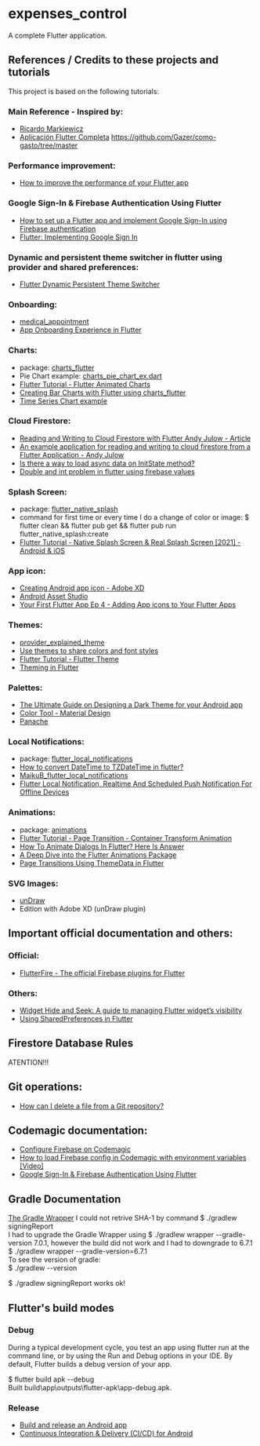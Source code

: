 # expenses_control

A complete Flutter application.

## References / Credits to these projects and tutorials

This project is based on the following tutorials:

### Main Reference - Inspired by:
- [Ricardo Markiewicz](https://www.youtube.com/channel/UCqMwm3oGe6BhJUOrBdfnAEA)
- [Aplicación Flutter Completa](https://www.youtube.com/playlist?list=PLntQ_VE6-lYCz2DXgVpd7yNm3opgM-mH-)
https://github.com/Gazer/como-gasto/tree/master


### Performance improvement:
- [How to improve the performance of your Flutter app](https://blog.codemagic.io/how-to-improve-the-performance-of-your-flutter-app./?s=03)


### Google Sign-In & Firebase Authentication Using Flutter
- [How to set up a Flutter app and implement Google Sign-In using Firebase authentication](https://blog.codemagic.io/firebase-authentication-google-sign-in-using-flutter/)
- [Flutter: Implementing Google Sign In](https://medium.com/flutter-community/flutter-implementing-google-sign-in-71888bca24ed)


### Dynamic and persistent theme switcher in flutter using provider and shared preferences:
- [Flutter Dynamic Persistent Theme Switcher](https://github.com/lohanidamodar/flutter_theme_provider)


### Onboarding:
- [medical_appointment](https://github.com/cybdom/medical_appointment)
- [App Onboarding Experience in Flutter](https://reime005.medium.com/app-onboarding-experience-in-flutter-90d772aaf284)


### Charts:
- package: [charts_flutter](https://pub.dev/packages/charts_flutter)
- Pie Chart example: [charts_pie_chart_ex.dart](https://github.com/X-Wei/flutter_catalog/blob/master/lib/routes/charts_pie_chart_ex.dart)
- [Flutter Tutorial - Flutter Animated Charts](https://youtu.be/GwDMwnELTP4)
- [Creating Bar Charts with Flutter using charts_flutter](https://youtu.be/Ct4Z8qpD5vY)
- [Time Series Chart example](https://github.com/X-Wei/flutter_catalog/blob/master/lib/routes/charts_time_series_ex.dart)


### Cloud Firestore:
- [Reading and Writing to Cloud Firestore with Flutter Andy Julow - Article](https://julow.com/article/5)
- [An example application for reading and writing to cloud firestore from a Flutter Application - Andy Julow](https://github.com/nhandrew/firestore_examples)
- [Is there a way to load async data on InitState method?](https://stackoverflow.com/questions/51901002/is-there-a-way-to-load-async-data-on-initstate-method)
- [Double and int problem in flutter using firebase values](https://stackoverflow.com/questions/66562279/double-and-int-problem-in-flutter-using-firebase-values)


### Splash Screen:
- package: [flutter_native_splash](https://pub.dev/packages/flutter_native_splash)
- command for first time or every time I do a change of color or image: $ flutter clean && flutter pub get && flutter pub run flutter_native_splash:create
- [Flutter Tutorial - Native Splash Screen & Real Splash Screen [2021] - Android & iOS](https://www.youtube.com/watch?v=8ME8Czqc-Oc)


### App icon:
- [Creating Android app icon - Adobe XD](https://www.youtube.com/watch?v=rK6QhWG4C5g)
- [Android Asset Studio](https://romannurik.github.io/AndroidAssetStudio/index.html)
- [Your First Flutter App Ep 4 - Adding App icons to Your Flutter Apps](https://youtu.be/hpQenyqxTmw)


### Themes:
- [provider_explained_theme](https://github.com/md-weber/provider_explained_theme)
- [Use themes to share colors and font styles](https://flutter.dev/docs/cookbook/design/themes)
- [Flutter Tutorial - Flutter Theme](https://www.youtube.com/watch?v=ju1fr9C4g4U)
- [Theming in Flutter](https://techieblossom.com/theming-in-flutter/)


### Palettes:
- [The Ultimate Guide on Designing a Dark Theme for your Android app](https://blog.prototypr.io/how-to-design-a-dark-theme-for-your-android-app-3daeb264637)
- [Color Tool - Material Design](https://material.io/resources/color/#!/?view.left=0&view.right=0)
- [Panache](https://rxlabz.github.io/panache_web/#/)


### Local Notifications:
- package: [flutter_local_notifications](https://pub.dev/packages/flutter_local_notifications#scheduling-a-notification)
- [How to convert DateTime to TZDateTime in flutter?](https://stackoverflow.com/questions/64305469/how-to-convert-datetime-to-tzdatetime-in-flutter)
- [MaikuB_flutter_local_notifications](https://github.com/MaikuB/flutter_local_notifications/blob/1fe78b9d129d674cd97cfba49734577b24c56925/flutter_local_notifications/example/lib/main.dart)
- [Flutter Local Notification, Realtime And Scheduled Push Notification For Offline Devices](https://desiprogrammer.com/blogs/flutter-local-push-notifications)


### Animations:
- package: [animations](https://pub.dev/packages/animations)
- [Flutter Tutorial - Page Transition - Container Transform Animation](https://www.youtube.com/watch?v=1nwuihDA8pE)
- [How To Animate Dialogs In Flutter? Here Is Answer](https://medium.com/flutter-community/how-to-animate-dialogs-in-flutter-here-is-answer-492ea3a7262f)
- [A Deep Dive into the Flutter Animations Package](https://verygood.ventures/blog/a-deep-dive-into-the-flutter-animations-package)
- [Page Transitions Using ThemeData in Flutter](https://medium.com/flutter-community/page-transitions-using-themedata-in-flutter-c24afadb0b5d)


### SVG Images:
- [unDraw](https://undraw.co/)
- Edition with Adobe XD (unDraw plugin)


## Important official documentation and others:

### Official:
- [FlutterFire -  The official Firebase plugins for Flutter](https://firebase.flutter.dev/)

### Others:
- [Widget Hide and Seek: A guide to managing Flutter widget’s visibility](https://danledev.medium.com/widget-hide-and-seek-a-guide-to-managing-flutter-widgets-visibility-d7977cbaf444)
- [Using SharedPreferences in Flutter](https://medium.com/flutterdevs/using-sharedpreferences-in-flutter-251755f07127)


## Firestore Database Rules
ATENTION!!!


## Git operations:
- [How can I delete a file from a Git repository?](https://stackoverflow.com/questions/2047465/how-can-i-delete-a-file-from-a-git-repository/2047477)

## Codemagic documentation:
- [Configure Firebase on Codemagic](https://medium.com/flutter-community/flutter-implementing-google-sign-in-71888bca24ed)
- [How to load Firebase config in Codemagic with environment variables [Video]](https://blog.codemagic.io/how-to-load-firebase-config-in-codemagic-with-environment-variables/)
- [Google Sign-In & Firebase Authentication Using Flutter](https://blog.codemagic.io/firebase-authentication-google-sign-in-using-flutter/)


## Gradle Documentation
[The Gradle Wrapper](https://docs.gradle.org/current/userguide/gradle_wrapper.html#gradle_wrapper)
I could not retrive SHA-1 by command $ ./gradlew signingReport  
I had to upgrade the Gradle Wrapper using $ ./gradlew wrapper --gradle-version 7.0.1, however the build did not work and I had to downgrade to 6.7.1  
$ ./gradlew wrapper --gradle-version=6.7.1  
To see the version of gradle:  
$ ./gradlew --version  

$ ./gradlew signingReport works ok!  


## Flutter's build modes

### Debug
During a typical development cycle, you test an app using flutter run at the command line, or by using the Run and Debug options in your IDE. By default, Flutter builds a debug version of your app.

$ flutter build apk --debug  
Built build\app\outputs\flutter-apk\app-debug.apk.


### Release
- [Build and release an Android app](https://flutter.dev/docs/deployment/android)
- [Continuous Integration & Delivery (CI/CD) for Android](https://blog.codemagic.io/native-android-getting-started-guide-with-codemagic-cicd/#setting-up-your-android-project-for-a-release-build)

